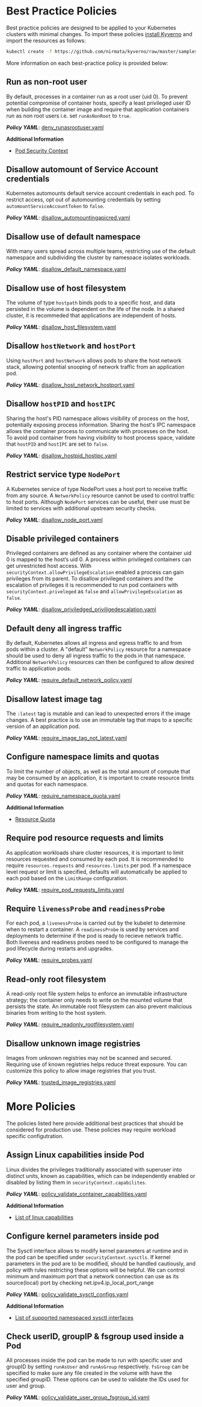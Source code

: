 # Best Practice Policies

Best practice policies are designed to be applied to your Kubernetes clusters with minimal changes. To import these policies [install Kyverno](../documentation/installation.md) and import the resources as follows:

````bash
kubectl create -f https://github.com/nirmata/kyverno/raw/master/samples/best_practices/
````

More information on each best-practice policy is provided below:

## Run as non-root user

By default, processes in a container run as a root user (uid 0). To prevent potential compromise of container hosts, specify a least privileged user ID when building the container image and require that application containers run as non root users i.e. set `runAsNonRoot` to `true`.

***Policy YAML***: [deny_runasrootuser.yaml](best_practices/deny_runasrootuser.yaml) 

**Additional Information**
* [Pod Security Context](https://kubernetes.io/docs/tasks/configure-pod-container/security-context/)


## Disallow automount of Service Account credentials

Kubernetes automounts default service account credentials in each pod. To restrict access, opt out of automounting credentials by setting `automountServiceAccountToken` to `false`.

***Policy YAML***: [disallow_automountingapicred.yaml](best_practices/disallow_automountingapicred.yaml) 


## Disallow use of default namespace

With many users spread across multiple teams, restricting use of the default namespace and subdividing the cluster by namesoace isolates workloads.

***Policy YAML***: [disallow_default_namespace.yaml](best_practices/disallow_default_namespace.yaml) 


## Disallow use of host filesystem

The volume of type `hostpath` binds pods to a specific host, and data persisted in the volume is dependent on the life of the node. In a shared cluster, it is recommeded that applications are independent of hosts.

***Policy YAML***: [disallow_host_filesystem.yaml](best_practices/disallow_host_filesystem.yaml) 


## Disallow `hostNetwork` and `hostPort`

Using `hostPort` and `hostNetwork` allows pods to share the host network stack, allowing potential snooping of network traffic from an application pod. 

***Policy YAML***: [disallow_host_network_hostport.yaml](best_practices/disallow_host_network_hostport.yaml)


## Disallow `hostPID` and `hostIPC`

Sharing the host's PID namespace allows visibility of process on the host, potentially exposing process information. 
Sharing the host's IPC namespace allows the container process to communicate with processes on the host. To avoid pod container from having visibility to host process space, validate that `hostPID` and `hostIPC` are set to `false`.

***Policy YAML***: [disallow_hostpid_hostipc.yaml](best_practices/disallow_hostpid_hostipc.yaml)


## Restrict service type `NodePort`  

A Kubernetes service of type NodePort uses a host port to receive traffic from any source. A `NetworkPolicy` resource cannot be used to control traffic to host ports. Although `NodePort` services can be useful, their use must be limited to services with additional upstream security checks. 

***Policy YAML***: [disallow_node_port.yaml](best_practices/disallow_node_port.yaml)


## Disable privileged containers

Privileged containers are defined as any container where the container uid 0 is mapped to the host’s uid 0. A process within privileged containers can get unrestricted host access. With `securityContext.allowPrivilegeEscalation` enabled a process can gain privileges from its parent.
To disallow privileged containers and the escalation of privileges it is recommended to run pod containers with `securityContext.priveleged` as `false` and `allowPrivilegeEscalation` as `false`.

***Policy YAML***: [disallow_priviledged_priviligedescalation.yaml](best_practices/disallow_priviledged_priviligedescalation.yaml)

## Default deny all ingress traffic

By default, Kubernetes allows all ingress and egress traffic to and from pods within a cluster. A "default" `NetworkPolicy` resource for a namespace should be used to deny all ingress traffic to the pods in that namespace. Additional `NetworkPolicy` resources can then be configured to allow desired traffic to application pods.

***Policy YAML***: [require_default_network_policy.yaml](best_practices/require_default_network_policy.yaml)


## Disallow latest image tag

The `:latest` tag is mutable and can lead to unexpected errors if the image changes. A best practice is to use an immutable tag that maps to a specific version of an application pod.

***Policy YAML***: [require_image_tag_not_latest.yaml](best_practices/require_image_tag_not_latest.yaml)

## Configure namespace limits and quotas

To limit the number of objects, as well as the total amount of compute that may be consumed by an application, it is important to create resource limits and quotas for each namespace.

***Policy YAML***: [require_namespace_quota.yaml](best_practices/require_namespace_quota.yaml) 

**Additional Information**
* [Resource Quota](https://kubernetes.io/docs/concepts/policy/resource-quotas/)


## Require pod resource requests and limits

As application workloads share cluster resources, it is important to limit resources requested and consumed by each pod. It is recommended to require `resources.requests` and `resources.limits` per pod. If a namespace level request or limit is specified, defaults will automatically be applied to each pod based on the `LimitRange` configuration. 

***Policy YAML***: [require_pod_requests_limits.yaml](best_practices/require_pod_requests_limits.yaml)


## Require `livenessProbe` and `readinessProbe`

For each pod, a `livenessProbe` is carried out by the kubelet to determine when to restart a container. A `readinessProbe` is used by services and deployments to determine if the pod is ready to recieve network traffic.
Both liveness and readiness probes need to be configured to manage the pod lifecycle during restarts and upgrades.

***Policy YAML***: [require_probes.yaml](best_practices/require_probes.yaml)


## Read-only root filesystem

A read-only root file system helps to enforce an immutable infrastructure strategy; the container only needs to write on the mounted volume that persists the state. An immutable root filesystem can also prevent malicious binaries from writing to the host system.

***Policy YAML***: [require_readonly_rootfilesystem.yaml](best_practices/require_readonly_rootfilesystem.yaml)


## Disallow unknown image registries

Images from unknown registries may not be scanned and secured. Requiring use of known registries helps reduce threat exposure. You can customize this policy to allow image registries that you trust.

***Policy YAML***: [trusted_image_registries.yaml](best_practices/trusted_image_registries.yaml) 


# More Policies

The policies listed here provide additional best practices that should be considered for production use. These policies may require workload specific configutration. 

## Assign Linux capabilities inside Pod

Linux divides the privileges traditionally associated with superuser into distinct units, known as capabilities, which can be independently enabled or disabled by listing them in `securityContext.capabilites`. 

***Policy YAML***: [policy_validate_container_capabilities.yaml](more/policy_validate_container_capabilities.yaml)

**Additional Information**
* [List of linux capabilities](https://github.com/torvalds/linux/blob/master/include/uapi/linux/capability.h)


## Configure kernel parameters inside pod

The Sysctl interface allows to modify kernel parameters at runtime and in the pod can be specified under `securityContext.sysctls`. If kernel parameters in the pod are to be modified, should be handled cautiously, and policy with rules restricting these options will be helpful. We can control minimum and maximum port that a network connection can use as its source(local) port by checking net.ipv4.ip_local_port_range

***Policy YAML***: [policy_validate_sysctl_configs.yaml](more/policy_validate_sysctl_configs.yaml)

**Additional Information**
* [List of supported namespaced sysctl interfaces](https://kubernetes.io/docs/tasks/administer-cluster/sysctl-cluster/) 


## Check userID, groupIP & fsgroup used inside a Pod

All processes inside the pod can be made to run with specific user and groupID by setting `runAsUser` and `runAsGroup` respectively. `fsGroup` can be specified to make sure any file created in the volume with have the specified groupID. These options can be used to validate the IDs used for user and group.

***Policy YAML***: [policy_validate_user_group_fsgroup_id.yaml](more/policy_validate_user_group_fsgroup_id.yaml)
